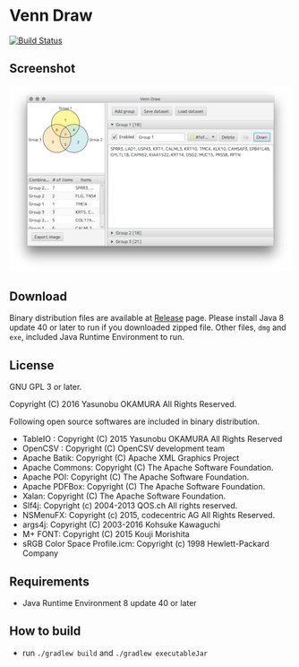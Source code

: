Venn Draw
=======================

[![Build Status](https://travis-ci.org/informationsea/VennDraw.svg?branch=master)](https://travis-ci.org/informationsea/VennDraw)

Screenshot
----------

![Screenshot](./images/screenshot1.png)

Download
--------

Binary distribution files are available at [Release](https://github.com/informationsea/VennDraw/releases) page.
Please install Java 8 update 40 or later to run if you downloaded zipped file. Other files, `dmg` and `exe`, 
included Java Runtime Environment to run. 

License
-------

GNU GPL 3 or later.

Copyright (C) 2016 Yasunobu OKAMURA All Rights Reserved.

Following open source softwares are included in binary distribution.

* TableIO : Copyright (C) 2015 Yasunobu OKAMURA All Rights Reserved
* OpenCSV : Copyright (C) OpenCSV development team
* Apache Batik: Copyright (C) Apache XML Graphics Project
* Apache Commons: Copyright (C) The Apache Software Foundation.
* Apache POI: Copyright (C) The Apache Software Foundation.
* Apache PDFBox: Copyright (C) The Apache Software Foundation.
* Xalan: Copyright (C) The Apache Software Foundation.
* Slf4j: Copyright (c) 2004-2013 QOS.ch All rights reserved.
* NSMenuFX: Copyright (c) 2015, codecentric AG All Rights Reserved.
* args4j: Copyright (C) 2003-2016 Kohsuke Kawaguchi
* M+ FONT: Copyright (C) 2015 Kouji Morishita
* sRGB Color Space Profile.icm: Copyright (c) 1998 Hewlett-Packard Company


Requirements
------------

* Java Runtime Environment 8 update 40 or later

How to build
-----------

* run `./gradlew build` and `./gradlew executableJar`

